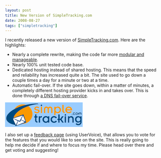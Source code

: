 ```yaml
---
layout: post
title: New Version of SimpleTracking.com
date: 2008-08-27
tags: ["simpletracking"]
---
```


I recently released a new version of [SimpleTracking.com](http://www.simpletracking.com/). Here are the highlights:

* Nearly a complete rewrite, making the code far more [modular and manageable](http://www.ytechie.com/2008/06/a-dependency-injection-example-with-springnet/).
* Nearly 100% unit tested code base.
* Dedicated hosting instead of shared hosting. This means that the speed and reliability has increased quite a bit. The site used to go down a couple times a day for a minute or two at a time.
* Automatic fail-over. If the site goes down, within a matter of minutes, a completely different hosting provider kicks in and takes over. This is done through [a DNS fail-over service](http://www.dnsmadeeasy.com/s0306/prod/dnsfosm.html). 

![image](image-thumb.png)

I also set up a [feedback page](http://feedback.simpletracking.com/) (using UserVoice), that allows you to vote for the features that you would like to see on the site. This is really going to help me decide if and where to focus my time. Please head over there and get voting and suggesting!
